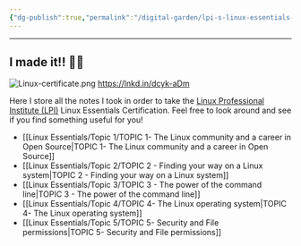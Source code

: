 ```yaml
---
{"dg-publish":true,"permalink":"/digital-garden/lpi-s-linux-essentials-certification/"}
---
```


---
## I made it!! 🐧🎈

![Linux-certificate.png](/img/user/Digital%20Garden/Icons-and-images/Linux-certificate.png)
https://lnkd.in/dcyk-aDm

Here I store all the notes I took in order to take the [Linux Professional Institute (LPI)](https://www.lpi.org/)
Linux Essentials Certification. Feel free to look around and see if you find something useful for you!

- [[Linux Essentials/Topic 1/TOPIC 1- The Linux community and a career in Open Source\|TOPIC 1- The Linux community and a career in Open Source]]
- [[Linux Essentials/Topic 2/TOPIC 2 - Finding your way on a Linux system\|TOPIC 2 - Finding your way on a Linux system]]
- [[Linux Essentials/Topic 3/TOPIC 3 - The power of the command line\|TOPIC 3 - The power of the command line]]
- [[Linux Essentials/Topic 4/TOPIC 4- The Linux operating system\|TOPIC 4- The Linux operating system]]
- [[Linux Essentials/Topic 5/TOPIC 5- Security and File permissions\|TOPIC 5- Security and File permissions]]
